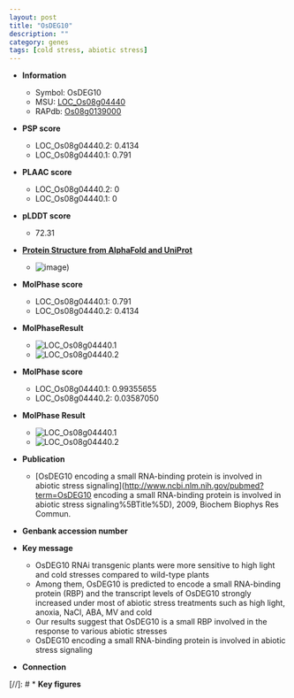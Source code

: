 ```yaml
---
layout: post
title: "OsDEG10"
description: ""
category: genes
tags: [cold stress, abiotic stress]
---
```


* **Information**  
    + Symbol: OsDEG10  
    + MSU: [LOC_Os08g04440](http://rice.plantbiology.msu.edu/cgi-bin/ORF_infopage.cgi?orf=LOC_Os08g04440)  
    + RAPdb: [Os08g0139000](http://rapdb.dna.affrc.go.jp/viewer/gbrowse_details/irgsp1?name=Os08g0139000)  

* **PSP score**  
    + LOC_Os08g04440.2: 0.4134 
    + LOC_Os08g04440.1: 0.791 

* **PLAAC score**  
    + LOC_Os08g04440.2: 0 
    + LOC_Os08g04440.1: 0 

* **pLDDT score**
    + 72.31

* **[Protein Structure from AlphaFold and UniProt](https://www.uniprot.org/uniprotkb/Q6ZKI2/entry#structure)**
    + ![image](https://ricepsp.github.io/images/Q6/AF-Q6ZKI2-F1.png))

* **MolPhase score**
    + LOC_Os08g04440.1: 0.791
    + LOC_Os08g04440.2: 0.4134

* **MolPhaseResult**
    + ![LOC_Os08g04440.1](https://ricepsp.github.io/pictures/LOC_Os08g/LOC_Os08g04440.1.png)
    + ![LOC_Os08g04440.2](https://ricepsp.github.io/pictures/LOC_Os08g/LOC_Os08g04440.2.png)

* **MolPhase score**
    + LOC_Os08g04440.1: 0.99355655
    + LOC_Os08g04440.2: 0.03587050

* **MolPhase Result**
    + ![LOC_Os08g04440.1](https://304243504.github.io/Pictures/LOC_Os08g/LOC_Os08g04440.1.png)
    + ![LOC_Os08g04440.2](https://304243504.github.io/Pictures/LOC_Os08g/LOC_Os08g04440.2.png)

* **Publication**  
    + [OsDEG10 encoding a small RNA-binding protein is involved in abiotic stress signaling](http://www.ncbi.nlm.nih.gov/pubmed?term=OsDEG10 encoding a small RNA-binding protein is involved in abiotic stress signaling%5BTitle%5D), 2009, Biochem Biophys Res Commun.

* **Genbank accession number**  

* **Key message**  
    + OsDEG10 RNAi transgenic plants were more sensitive to high light and cold stresses compared to wild-type plants
    + Among them, OsDEG10 is predicted to encode a small RNA-binding protein (RBP) and the transcript levels of OsDEG10 strongly increased under most of abiotic stress treatments such as high light, anoxia, NaCl, ABA, MV and cold
    + Our results suggest that OsDEG10 is a small RBP involved in the response to various abiotic stresses
    + OsDEG10 encoding a small RNA-binding protein is involved in abiotic stress signaling

* **Connection**  

[//]: # * **Key figures**  


